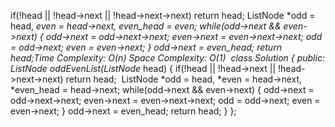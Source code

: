if(!head || !head->next || !head->next->next) return head;
​
ListNode *odd = head, *even = head->next, *even_head = even;
while(odd->next && even->next) {
odd->next = odd->next->next;
even->next = even->next->next;
odd = odd->next;
even = even->next;
}
odd->next = even_head;
return head;Time Complexity: O(n)
Space Complexity: O(1)
​
class Solution {
public:
ListNode* oddEvenList(ListNode* head) {
if(!head || !head->next || !head->next->next) return head;
​
ListNode *odd = head, *even = head->next, *even_head = head->next;
while(odd->next && even->next) {
odd->next = odd->next->next;
even->next = even->next->next;
odd = odd->next;
even = even->next;
}
odd->next = even_head;
return head;
}
};